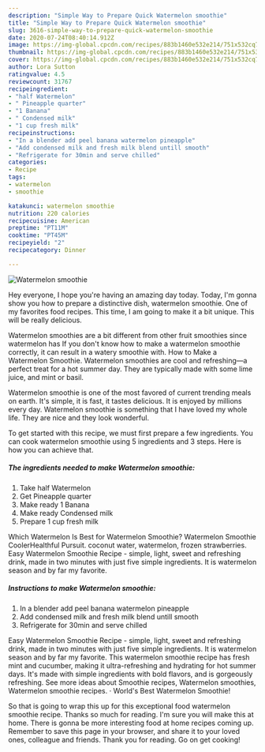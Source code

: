 ```yaml
---
description: "Simple Way to Prepare Quick Watermelon smoothie"
title: "Simple Way to Prepare Quick Watermelon smoothie"
slug: 3616-simple-way-to-prepare-quick-watermelon-smoothie
date: 2020-07-24T08:40:14.912Z
image: https://img-global.cpcdn.com/recipes/883b1460e532e214/751x532cq70/watermelon-smoothie-recipe-main-photo.jpg
thumbnail: https://img-global.cpcdn.com/recipes/883b1460e532e214/751x532cq70/watermelon-smoothie-recipe-main-photo.jpg
cover: https://img-global.cpcdn.com/recipes/883b1460e532e214/751x532cq70/watermelon-smoothie-recipe-main-photo.jpg
author: Lora Sutton
ratingvalue: 4.5
reviewcount: 31767
recipeingredient:
- "half Watermelon"
- " Pineapple quarter"
- "1 Banana"
- " Condensed milk"
- "1 cup fresh milk"
recipeinstructions:
- "In a blender add peel banana watermelon pineapple"
- "Add condensed milk and fresh milk blend untill smooth"
- "Refrigerate for 30min and serve chilled"
categories:
- Recipe
tags:
- watermelon
- smoothie

katakunci: watermelon smoothie 
nutrition: 220 calories
recipecuisine: American
preptime: "PT11M"
cooktime: "PT45M"
recipeyield: "2"
recipecategory: Dinner

---
```



![Watermelon smoothie](https://img-global.cpcdn.com/recipes/883b1460e532e214/751x532cq70/watermelon-smoothie-recipe-main-photo.jpg)

Hey everyone, I hope you're having an amazing day today. Today, I'm gonna show you how to prepare a distinctive dish, watermelon smoothie. One of my favorites food recipes. This time, I am going to make it a bit unique. This will be really delicious.

Watermelon smoothies are a bit different from other fruit smoothies since watermelon has If you don&#39;t know how to make a watermelon smoothie correctly, it can result in a watery smoothie with. How to Make a Watermelon Smoothie. Watermelon smoothies are cool and refreshing—a perfect treat for a hot summer day. They are typically made with some lime juice, and mint or basil.

Watermelon smoothie is one of the most favored of current trending meals on earth. It's simple, it is fast, it tastes delicious. It is enjoyed by millions every day. Watermelon smoothie is something that I have loved my whole life. They are nice and they look wonderful.


To get started with this recipe, we must first prepare a few ingredients. You can cook watermelon smoothie using 5 ingredients and 3 steps. Here is how you can achieve that.

<!--inarticleads1-->

##### The ingredients needed to make Watermelon smoothie:

1. Take half Watermelon
1. Get  Pineapple quarter
1. Make ready 1 Banana
1. Make ready  Condensed milk
1. Prepare 1 cup fresh milk


Which Watermelon Is Best for Watermelon Smoothie? Watermelon Smoothie CoolerHealthful Pursuit. coconut water, watermelon, frozen strawberries. Easy Watermelon Smoothie Recipe - simple, light, sweet and refreshing drink, made in two minutes with just five simple ingredients. It is watermelon season and by far my favorite. 

<!--inarticleads2-->

##### Instructions to make Watermelon smoothie:

1. In a blender add peel banana watermelon pineapple
1. Add condensed milk and fresh milk blend untill smooth
1. Refrigerate for 30min and serve chilled


Easy Watermelon Smoothie Recipe - simple, light, sweet and refreshing drink, made in two minutes with just five simple ingredients. It is watermelon season and by far my favorite. This watermelon smoothie recipe has fresh mint and cucumber, making it ultra-refreshing and hydrating for hot summer days. It&#39;s made with simple ingredients with bold flavors, and is gorgeously refreshing. See more ideas about Smoothie recipes, Watermelon smoothies, Watermelon smoothie recipes. · World&#39;s Best Watermelon Smoothie! 

So that is going to wrap this up for this exceptional food watermelon smoothie recipe. Thanks so much for reading. I'm sure you will make this at home. There is gonna be more interesting food at home recipes coming up. Remember to save this page in your browser, and share it to your loved ones, colleague and friends. Thank you for reading. Go on get cooking!

